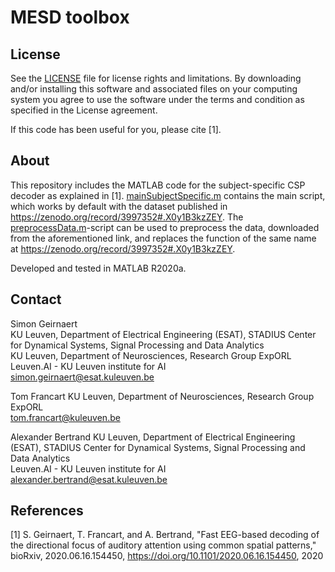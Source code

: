 ﻿# MESD toolbox

## License

See the [LICENSE](LICENSE.md) file for license rights and limitations. By downloading and/or installing this software and associated files on your computing system you agree to use the software under the terms and condition as specified in the License agreement.

If this code has been useful for you, please cite [1].

## About

This repository includes the MATLAB code for the subject-specific CSP decoder as explained in [1]. [mainSubjectSpecific.m](mainSubjectSpecific.m) contains the main script, which works by default with the dataset published in https://zenodo.org/record/3997352#.X0y1B3kzZEY. The [preprocessData.m](preprocessData.m)-script can be used to preprocess the data, downloaded from the aforementioned link, and replaces the function of the same name at https://zenodo.org/record/3997352#.X0y1B3kzZEY. 

Developed and tested in MATLAB R2020a.

## Contact
Simon Geirnaert  
KU Leuven, Department of Electrical Engineering (ESAT), STADIUS Center for Dynamical Systems, Signal Processing and Data Analytics  
KU Leuven, Department of Neurosciences, Research Group ExpORL  
Leuven.AI - KU Leuven institute for AI  
<simon.geirnaert@esat.kuleuven.be>

Tom Francart
KU Leuven, Department of Neurosciences, Research Group ExpORL  
<tom.francart@kuleuven.be>

Alexander Bertrand
KU Leuven, Department of Electrical Engineering (ESAT), STADIUS Center for Dynamical Systems, Signal Processing and Data Analytics  
Leuven.AI - KU Leuven institute for AI  
<alexander.bertrand@esat.kuleuven.be>

 ## References
 
[1] S. Geirnaert, T. Francart, and A. Bertrand, "Fast EEG-based decoding of the directional focus of auditory attention using common spatial patterns," bioRxiv, 2020.06.16.154450, https://doi.org/10.1101/2020.06.16.154450, 2020
